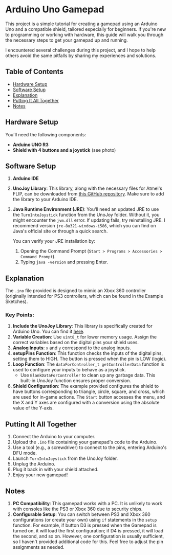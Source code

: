 # Arduino Uno Gamepad

This project is a simple tutorial for creating a gamepad using an Arduino Uno and a compatible shield, tailored especially for beginners. If you're new to programming or working with hardware, this guide will walk you through the necessary steps to get your gamepad up and running.

I encountered several challenges during this project, and I hope to help others avoid the same pitfalls by sharing my experiences and solutions.

## Table of Contents

- [Hardware Setup](#hardware-setup)
- [Software Setup](#software-setup)
- [Explanation](#explanation)
- [Putting It All Together](#putting-it-all-together)
- [Notes](#notes)

## Hardware Setup

You'll need the following components:

- **Arduino UNO R3**
- **Shield with 4 buttons and a joystick** (see photo)

## Software Setup

1. **Arduino IDE**
2. **UnoJoy Library**: This library, along with the necessary files for Atmel's FLIP, can be downloaded from [this GitHub repository](https://github.com/AlanChatham/UnoJoy). Make sure to add the library to your Arduino IDE.
3. **Java Runtime Environment (JRE)**: You'll need an updated JRE to use the `TurnIntoJoystick` function from the UnoJoy folder. Without it, you might encounter the `jvm.dll` error. If updating fails, try reinstalling JRE. I recommend version `jre-8u321-windows-i586`, which you can find on Java's official site or through a quick search.

   You can verify your JRE installation by:
   1. Opening the Command Prompt (`Start > Programs > Accessories > Command Prompt`).
   2. Typing `java -version` and pressing Enter.

## Explanation

The `.ino` file provided is designed to mimic an Xbox 360 controller (originally intended for PS3 controllers, which can be found in the Example Sketches).

### Key Points:
1. **Include the UnoJoy Library**: This library is specifically created for Arduino Uno. You can find it [here](https://github.com/AlanChatham/UnoJoy).
2. **Variable Creation**: Use `uint8_t` for lower memory usage. Assign the correct variables based on the digital pins your shield uses.
3. **Analog Inputs**: `x` and `y` correspond to the analog inputs.
4. **setupPins Function**: This function checks the inputs of the digital pins, setting them to HIGH. The button is pressed when the pin is LOW (logic).
5. **Loop Function**: The `dataForController_t getControllerData` function is used to configure your inputs to behave as a joystick.
   - Use `BlankDataForController` to clean up any garbage data. This built-in UnoJoy function ensures proper conversion.
6. **Shield Configuration**: The example provided configures the shield to have buttons corresponding to triangle, circle, square, and cross, which are used for in-game actions. The `Start` button accesses the menu, and the X and Y axes are configured with a conversion using the absolute value of the Y-axis.

## Putting It All Together

1. Connect the Arduino to your computer.
2. Upload the `.ino` file containing your gamepad's code to the Arduino.
3. Use a tool (e.g., a screwdriver) to connect to the pins, entering Arduino's DFU mode.
4. Launch `TurnIntoJoystick` from the UnoJoy folder.
5. Unplug the Arduino.
6. Plug it back in with your shield attached.
7. Enjoy your new gamepad!

## Notes

1. **PC Compatibility**: This gamepad works with a PC. It is unlikely to work with consoles like the PS3 or Xbox 360 due to security chips.
2. **Configurable Setup**: You can switch between PS3 and Xbox 360 configurations (or create your own) using `if` statements in the `setup` function. For example, if button D3 is pressed when the Gamepad is turned on, it will load the first configuration; if D4 is pressed, it will load the second, and so on. However, one configuration is usually sufficient, so I haven't provided additional code for this. Feel free to adjust the pin assignments as needed.
